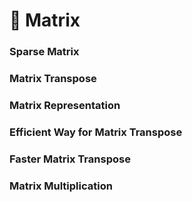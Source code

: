 # 🤯 Matrix

### Sparse Matrix

### Matrix Transpose

### Matrix Representation

### Efficient Way for Matrix Transpose

### Faster Matrix Transpose

### Matrix Multiplication
